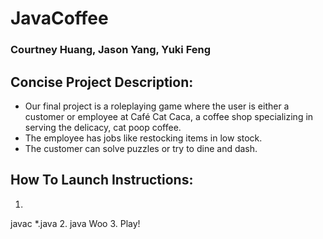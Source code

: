# JavaCoffee
### Courtney Huang, Jason Yang, Yuki Feng

## Concise Project Description:
* Our final project is a roleplaying game where the user is either a customer or employee at Café Cat Caca, a coffee shop  specializing in serving the delicacy, cat poop coffee.
* The employee has jobs like restocking items in low stock.
* The customer can solve puzzles or try to dine and dash. 

## How To Launch Instructions:
1.
  javac *.java
2.
  java Woo
3. Play!
